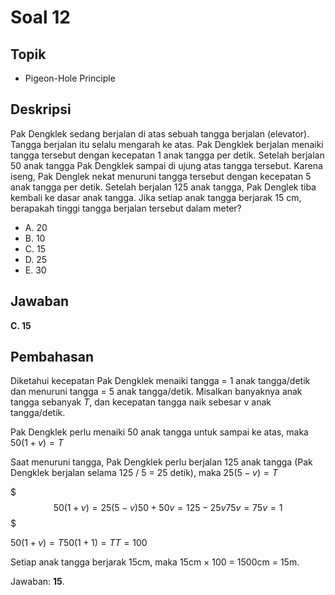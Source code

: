 # Soal 12

## Topik

* Pigeon-Hole Principle

## Deskripsi

Pak Dengklek sedang berjalan di atas sebuah tangga berjalan (elevator). Tangga berjalan itu selalu mengarah ke atas. Pak Dengklek berjalan menaiki tangga tersebut dengan kecepatan 1 anak tangga per detik. Setelah berjalan 50 anak tangga Pak Dengklek sampai di ujung atas tangga tersebut. Karena iseng, Pak Denglek nekat menuruni tangga tersebut dengan kecepatan 5 anak tangga per detik. Setelah berjalan 125 anak tangga, Pak Denglek tiba kembali ke dasar anak tangga. Jika setiap anak tangga berjarak 15 cm, berapakah tinggi tangga berjalan tersebut dalam meter?

* A. 20
* B. 10
* C. 15
* D. 25
* E. 30

## Jawaban

**C. 15**

## Pembahasan

Diketahui kecepatan Pak Dengklek menaiki tangga = 1 anak tangga/detik dan menuruni tangga = 5 anak tangga/detik. Misalkan banyaknya anak tangga sebanyak $T$, dan kecepatan tangga naik sebesar v anak tangga/detik.

Pak Dengklek perlu menaiki 50 anak tangga untuk sampai ke atas, maka $50 (1 + v) = T$

Saat menuruni tangga, Pak Dengklek perlu berjalan 125 anak tangga (Pak Dengklek berjalan selama 125 / 5 = 25 detik), maka $25 (5 - v) = T$

$$$50 (1 + v) = 25 (5 - v)
50 + 50v = 125 - 25v
75v = 75
v = 1$$$

$50 (1 + v) = T
50 (1 + 1) = T
T = 100$

Setiap anak tangga berjarak 15cm, maka 15cm &times; 100 = 1500cm = 15m.

Jawaban: **15**.
